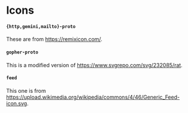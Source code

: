 # Icons

#### `{http,gemini,mailto}-proto`
These are from https://remixicon.com/.

#### `gopher-proto`
This is a modified version of https://www.svgrepo.com/svg/232085/rat.

#### `feed`
This one is from https://upload.wikimedia.org/wikipedia/commons/4/46/Generic_Feed-icon.svg.
